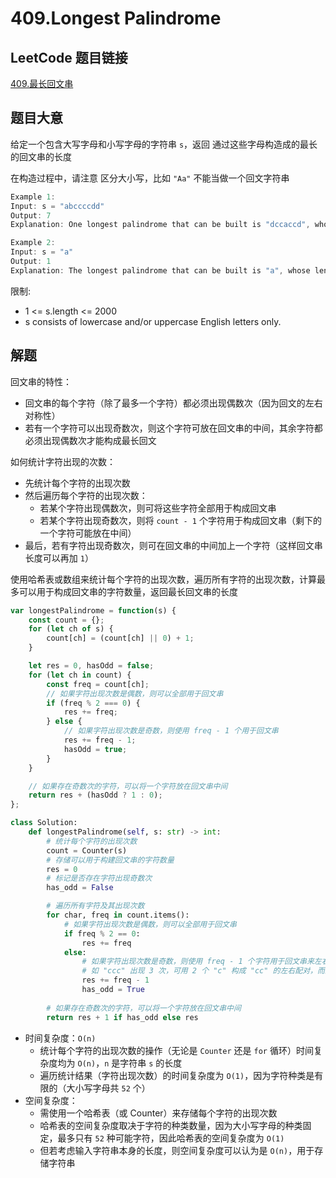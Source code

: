 # 409.Longest Palindrome

## LeetCode 题目链接

[409.最长回文串](https://leetcode.cn/problems/longest-palindrome/)

## 题目大意

给定一个包含大写字母和小写字母的字符串 `s`，返回 通过这些字母构造成的最长的回文串的长度

在构造过程中，请注意 区分大小写，比如 `"Aa"` 不能当做一个回文字符串

```js
Example 1:
Input: s = "abccccdd"
Output: 7
Explanation: One longest palindrome that can be built is "dccaccd", whose length is 7.

Example 2:
Input: s = "a"
Output: 1
Explanation: The longest palindrome that can be built is "a", whose length is 1.
```

限制:
- 1 <= s.length <= 2000
- s consists of lowercase and/or uppercase English letters only.

## 解题

回文串的特性：
- 回文串的每个字符（除了最多一个字符）都必须出现偶数次（因为回文的左右对称性）
- 若有一个字符可以出现奇数次，则这个字符可放在回文串的中间，其余字符都必须出现偶数次才能构成最长回文

如何统计字符出现的次数：
- 先统计每个字符的出现次数
- 然后遍历每个字符的出现次数：
  - 若某个字符出现偶数次，则可将这些字符全部用于构成回文串
  - 若某个字符出现奇数次，则将 `count - 1` 个字符用于构成回文串（剩下的一个字符可能放在中间）
- 最后，若有字符出现奇数次，则可在回文串的中间加上一个字符（这样回文串长度可以再加 `1`）

使用哈希表或数组来统计每个字符的出现次数，遍历所有字符的出现次数，计算最多可以用于构成回文串的字符数量，返回最长回文串的长度

```js
var longestPalindrome = function(s) {
    const count = {};
    for (let ch of s) {
        count[ch] = (count[ch] || 0) + 1;
    }

    let res = 0, hasOdd = false;
    for (let ch in count) {
        const freq = count[ch];
        // 如果字符出现次数是偶数，则可以全部用于回文串
        if (freq % 2 === 0) {
            res += freq;
        } else {
            // 如果字符出现次数是奇数，则使用 freq - 1 个用于回文串
            res += freq - 1;
            hasOdd = true;
        }
    }

    // 如果存在奇数次的字符，可以将一个字符放在回文串中间
    return res + (hasOdd ? 1 : 0);
};
```
```python
class Solution:
    def longestPalindrome(self, s: str) -> int:
        # 统计每个字符的出现次数
        count = Counter(s)
        # 存储可以用于构建回文串的字符数量
        res = 0
        # 标记是否存在字符出现奇数次
        has_odd = False

        # 遍历所有字符及其出现次数
        for char, freq in count.items():
            # 如果字符出现次数是偶数，则可以全部用于回文串
            if freq % 2 == 0:
                res += freq
            else:
                # 如果字符出现次数是奇数，则使用 freq - 1 个字符用于回文串来左右配对，剩下的 1 个字符不能用于左右配对
                # 如 "ccc" 出现 3 次，可用 2 个 "c" 构成 "cc" 的左右配对，而剩下的 1 个 "c" 只能放在回文串的中间或不使用
                res += freq - 1
                has_odd = True
        
        # 如果存在奇数次的字符，可以将一个字符放在回文串中间
        return res + 1 if has_odd else res
```

- 时间复杂度：`O(n)`
  - 统计每个字符的出现次数的操作（无论是 `Counter` 还是 `for` 循环）时间复杂度均为 `O(n)`，`n` 是字符串 `s` 的长度
  - 遍历统计结果（字符出现次数）的时间复杂度为 `O(1)`，因为字符种类是有限的（大小写字母共 `52` 个）
- 空间复杂度：
  - 需使用一个哈希表（或 Counter）来存储每个字符的出现次数
  - 哈希表的空间复杂度取决于字符的种类数量，因为大小写字母的种类固定，最多只有 `52` 种可能字符，因此哈希表的空间复杂度为 `O(1)`
  - 但若考虑输入字符串本身的长度，则空间复杂度可以认为是 `O(n)`，用于存储字符串